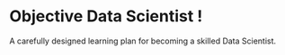 # Objective Data Scientist !

A carefully designed learning plan for becoming a skilled Data Scientist.



